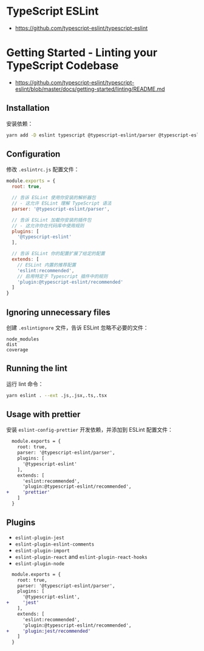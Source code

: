 # TypeScript ESLint

- <https://github.com/typescript-eslint/typescript-eslint>


# Getting Started - Linting your TypeScript Codebase

- <https://github.com/typescript-eslint/typescript-eslint/blob/master/docs/getting-started/linting/README.md>

## Installation

安装依赖：

```sh
yarn add -D eslint typescript @typescript-eslint/parser @typescript-eslint/eslint-plugin
```

## Configuration

修改 `.eslintrc.js` 配置文件：

```js
module.exports = {
  root: true,

  // 告诉 ESLint 使用你安装的解析器包
  // - 这允许 ESLint 理解 TypeScript 语法
  parser: '@typescript-eslint/parser',

  // 告诉 ESLint 加载你安装的插件包
  // - 这允许你在代码库中使用规则
  plugins: [
    '@typescript-eslint'
  ],

  // 告诉 ESLint 你的配置扩展了给定的配置
  extends: [
    // ESLint 内置的推荐配置
    'eslint:recommended',
    // 启用特定于 Typescript 插件中的规则
    'plugin:@typescript-eslint/recommended'
  ]
}
```

## Ignoring unnecessary files

创建 `.eslintignore` 文件，告诉 ESLint 忽略不必要的文件：

```ignore
node_modules
dist
coverage
```

## Running the lint

运行 lint 命令：

```sh
yarn eslint . --ext .js,.jsx,.ts,.tsx
```

## Usage with prettier

安装 `eslint-config-prettier` 开发依赖，并添加到 ESLint 配置文件：

```diff
  module.exports = {
    root: true,
    parser: '@typescript-eslint/parser',
    plugins: [
      '@typescript-eslint'
    ],
    extends: [
      'eslint:recommended',
      'plugin:@typescript-eslint/recommended',
+     'prettier'
    ]
  }
```

## Plugins

- `eslint-plugin-jest`
- `eslint-plugin-eslint-comments`
- `eslint-plugin-import`
- `eslint-plugin-react` and `eslint-plugin-react-hooks`
- `eslint-plugin-node`

```diff
  module.exports = {
    root: true,
    parser: '@typescript-eslint/parser',
    plugins: [
      '@typescript-eslint',
+     'jest'
    ],
    extends: [
      'eslint:recommended',
      'plugin:@typescript-eslint/recommended',
+     'plugin:jest/recommended'
    ]
  }
```
